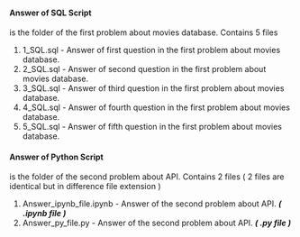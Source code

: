 #### **Answer of SQL Script**
is the folder of the first problem about movies database.
Contains 5 files
1. 1_SQL.sql - Answer of first question in the first problem about movies database.
2. 2_SQL.sql - Answer of second question in the first problem about movies database.
3. 3_SQL.sql - Answer of third question in the first problem about movies database.
4. 4_SQL.sql - Answer of fourth question in the first problem about movies database.
5. 5_SQL.sql - Answer of fifth question in the first problem about movies database.

#### **Answer of Python Script**
is the folder of the second problem about API.
Contains 2 files ( 2 files are identical but in difference file extension )
1. Answer_ipynb_file.ipynb - Answer of the second problem about API. ***( .ipynb file )***
2. Answer_py_file.py - Answer of the second problem about API. ***( .py file )***
